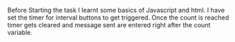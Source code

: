 Before Starting the task I learnt some basics of Javascript and html. I have set the timer for interval buttons to get triggered. Once the count is reached timer gets cleared and message sent are entered right after the count variable.
